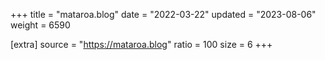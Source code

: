 +++
title = "mataroa.blog"
date = "2022-03-22"
updated = "2023-08-06"
weight = 6590

[extra]
source = "https://mataroa.blog"
ratio = 100
size = 6
+++
